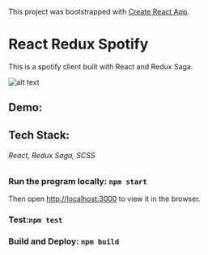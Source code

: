 This project was bootstrapped with [Create React App](https://github.com/facebook/create-react-app).

# React Redux Spotify

This is a spotify client built with React and Redux Saga.

![alt text](https://github.com/Zoe-0925/IT-for-Social-Goods---Raising-Resilient-Kids/blob/master/public/Demo-1.png)

## Demo: 


## Tech Stack:
###### React, Redux Saga, SCSS


### Run the program locally: `npm start`

Then open [http://localhost:3000](http://localhost:3000) to view it in the browser.

### Test:`npm test`

### Build and Deploy: `npm build`

